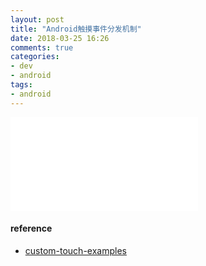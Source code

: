 ```yaml
---
layout: post
title: "Android触摸事件分发机制"
date: 2018-03-25 16:26
comments: true
categories: 
- dev
- android
tags:
- android
---
```


<iframe src="//player.bilibili.com/player.html?aid=24566744&cid=41274515&page=1" scrolling="no" border="0" frameborder="no" framespacing="0" allowfullscreen="true"> </iframe>

#### reference
+ [custom-touch-examples](https://github.com/devunwired/custom-touch-examples)

